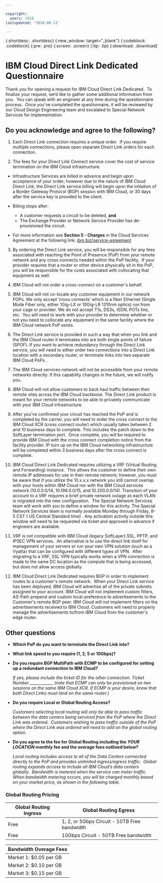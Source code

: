 ```yaml
---

copyright:
  years: 2018
lastupdated: "2018-06-11"

---
```


{:shortdesc: .shortdesc}
{:new_window: target="_blank"}
{:codeblock: .codeblock}
{:pre: .pre}
{:screen: .screen}
{:tip: .tip}
{:download: .download}

# IBM Cloud Direct Link Dedicated Questionnaire

Thank you for opening a request for IBM Cloud Direct Link Dedicated.  To finalize your request, we’d like to gather some additional information from you.  You can speak with an engineer at any time during the questionnaire process.  Once you've completed the questionnaire, it will be reviewed by our Cloud Design Engineering team and escalated to Special Network Services for implementation.

## Do you acknowledge and agree to the following?

1. Each Direct Link connection requires a unique order.  If you require multiple connections, please open separate Direct Link orders for each connection.

2. The fees for your Direct Link Connect service cover the cost of service termination on the IBM Cloud infrastructure. 

 * Infrastructure Services are billed in advance and begin upon acceptance of your order; however due to the nature of IBM Cloud Direct Link, the Direct Link service billing will begin upon the initiation of a Border Gateway Protocol (BGP) session with IBM Cloud, or 30 days after the service key is provided to the client. 

 * Billing stops after:
   * A customer requests a circuit to be deleted, **and** 
   * The Exchange Provider or Network Service Provider has de-provisioned the circuit.
  * For more information see **Section 5 - Charges** in the Cloud Services Agreement at the following link: [ibm.biz/service-agreement](ibm.biz/service-agreement)

3. By ordering the Direct Link service, you will be responsible for any fees associated with reaching the Point of Presence (PoP) from your remote network and any cross connects needed within the PoP facility.  If your provider requires that a router or other device physically sit in the PoP, you will be responsible for the costs associated with collocating that equipment as well. 

4. IBM Cloud will not order a cross-connect on a customer's behalf.

5. IBM Cloud will not co-locate any customer equipment in our network POPs. We only accept ‘cross connects’ which is a fiber Ethernet (Single Mode Fiber only, either 1Gig-LX or 10Gig-LR 1310nm optics) run from your cage or provider. We do not accept T1s, DS3s, ISDN, POTs line, etc.  You will need to work with your provider to determine whether or not you need to collocate any equipment in the same facility where the IBM Cloud network PoP exists.

6. The Direct Link service is provided in such a way that when you link and the IBM Cloud router it terminates into are both single points of failure (SPOF). If you want to achieve redundancy through the Direct Link service, you will need to either order two connections into a Direct Link location with a secondary router, or terminate links into two separate IBM Cloud PoPs .

7. The IBM Cloud services network will not be accessible from your remote networks directly. If this capability changes in the future, we will notify you.

8. IBM Cloud will not allow customers to back haul traffic between their remote sites across the IBM Cloud backbone. The Direct Link product is meant for your remote networks to be able to privately communicate with your IBM Cloud infrastructure.

9. After you’ve confirmed your circuit has reached the PoP and is completed by the carrier, you will need to order the cross connect to the IBM Cloud XCR (cross connect router) which usually takes between 2 and 10 business days to complete. This includes the patch down to the SoftLayer termination port.  Once complete, you will be required to provide IBM Cloud with the cross connect completion notice from the facility provider. IP turn up on the IBM Cloud networking infrastructure will be completed within 3 business days after the cross connect is complete.

10. IBM Cloud Direct Link Dedicated requires utilizing a VRF (Virtual Routing and Forwarding) instance.  This allows the customer to define their own remote IP addresses for use in their remote network; however, you must be aware that if you utilize the 10.x.x.x network you still cannot overlap with your hosts within IBM Cloud nor with the IBM Cloud services network (10.0.0.0/14, 10.198.0.0/15, and 10.200.0.0/14). Transition of your account to a VRF requires a brief private network outage as each VLAN is migrated into the new configuration.  The Special Network Services team will work with you to define a window for this activity. The Special Network Services team is normally available Monday through Friday, 8-5 CST ( US Central Standard time) . Any activation activity outside this window will need to be requested via ticket  and approved in advance if engineers are available. 

11. VRF is not compatible with IBM Cloud (legacy SoftLayer) SSL, PPTP, and IPSEC VPN services.  An alternative is to use the direct link itself for management of your servers or run your own VPN solution (such as a Vyatta) that can be configured with different types of VPN.  After migrating to a VRF, SSL VPN typically works when a VPN connection is made to the same DC location as the compute that is being accessed, but does not allow access globally.

12. IBM Cloud Direct Link Dedicated requires BGP in order to implement routes to a customer's remote network.  When your Direct Link service has been deployed, IBM Cloud will advertise all of the private subnets assigned to your account. IBM Cloud will not implement custom filters, AS-Path prepend and custom local-preference to advertisements to the Customer's remote BGP peer. IBM Cloud will not implement filters on the advertisements received to IBM Cloud. Customers will need to properly manage the advertisements to/from IBM Cloud from the customer's edge router. 

## Other questions

* **Which PoP do you want to terminate the Direct Link into?**

* **What link speed to you require (1, 2, 5 or 10Gbps)?**

* **Do you require BGP MultiPath with ECMP to be configured for setting up a redundant connection to IBM Cloud?**  

    _If yes, please include the ticket ID for the other connection. Ticket Number ____________  (note that ECMP can only be provisioned on two sessions on the same IBM Cloud XCR.  If ECMP is your desire, know that both Direct Links must land on the same router.)_

* **Do you require Local or Global Routing Access?**

    _Customers selecting local routing will only be able to pass traffic between the data centers being serviced from the PoP where the Direct Link was ordered.  Customers wishing to pass traffic outside of the PoP where the Direct Link was ordered will need to add on the global routing option._

* **Do you agree to the fee for Global Routing including the _YOUR LOCATION_ monthly fee and the overage fees outlined below?**

    _Local routing includes access to all of the Data Centers connected directly to the PoP and provides unlimited ingress/egress traffic.  Global routing expands access to include all IBM Cloud’s data centers globally.  Bandwidth is metered when the service can meter traffic. When bandwidth metering occurs, you will be charged monthly based on your market price, as shown in the following table._


### Global Routing Pricing

| Global Routing Ingress | Global Routing Egress |
|---|---|
| Free | 1, 2, or 5Gbps Circuit - 10TB Free bandwidth |
| Free | 10Gbps Circuit - 50TB Free bandwidth |


| Bandwidth Overage Fees |
|---|
| Market 1: $0.05 per GB |
| Market 2: $0.10 per GB |
| Market 3: $0.15 per GB |
